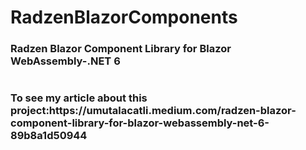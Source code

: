 # RadzenBlazorComponents
  <h3>Radzen Blazor Component Library for Blazor WebAssembly-.NET 6</h3>
  <img src="https://miro.medium.com/max/4800/1*zb63j3SAQ0D72j7mfecP9w.webp" alt="" >
        <h3>To see my article about this project:https://umutalacatli.medium.com/radzen-blazor-component-library-for-blazor-webassembly-net-6-89b8a1d50944</h3>
